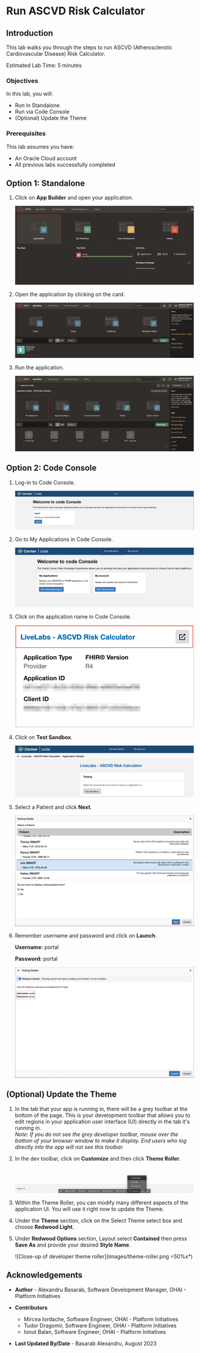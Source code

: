 # Run ASCVD Risk Calculator

## Introduction

This lab walks you through the steps to run ASCVD (Atherosclerotic Cardiovascular Disease) Risk Calculator.

Estimated Lab Time: 5 minutes

### Objectives

In this lab, you will:

* Run in Standalone
* Run via Code Console
* (Optional) Update the Theme

### Prerequisites

This lab assumes you have:

* An Oracle Cloud account
* All previous labs successfully completed

## Option 1: Standalone

1. Click on **App Builder** and open your application.

    ![Navigate to APP Builder](images/app-builder.png)

2. Open the application by clicking on the card.

    ![Open your application](images/open-app.png)

3. Run the application.

    ![Run your application](images/run-the-app.png)

## Option 2: Code Console

1. Log-in to Code Console.

    ![Run your application](images/log-in-code-console.png)

2. Go to My Applications in Code Console.

    ![Code console my applications](images/code-console-apps.png)

3. Click on the application name in Code Console.

    ![Open code console application](images/open-code-console-app.png)

4. Click on **Test Sandbox**.

    ![Test in sandbox](images/test-in-sandbox.png)

5. Select a Patient and click **Next**.

    ![Select patient and click next](images/select-patient.png)

6. Remember username and password and click on **Launch**.

    **Username:** portal

    **Password:** portal

    ![Launch the application](images/launch-app.png)

## (Optional) Update the Theme

1. In the tab that your app is running in, there will be a grey toolbar at the bottom of the page. This is your development toolbar that allows you to edit regions in your application user interface (UI) directly in the tab it's running in.  
*Note: If you do not see the grey developer toolbar, mouse over the bottom of your browser window to make it display. End users who log directly into the app will not see this toolbar.*

2. In the dev toolbar, click on **Customize** and then click **Theme Roller**.

    ![Close-up of developer toolbar in runtime application with the Customize menu open](images/dev-toolbar.png " ")

3. Within the Theme Roller, you can modify many different aspects of the application UI. You will use it right now to update the Theme.

4. Under the **Theme** section, click on the Select Theme select box and choose **Redwood Light**.

5. Under **Redwood Options** section, Layout select **Contained** then press **Save As** and provide your desired **Style Name**.

    ![Close-up of developer theme roller](images/theme-roller.png =50%x*)

## Acknowledgements

* **Author** - Alexandru Basarab, Software Development Manager, OHAI - Platform Initiatives

* **Contributors**
    * Mircea Iordache, Software Engineer, OHAI - Platform Initiatives
    * Tudor Dragomir, Software Engineer, OHAI - Platform Initiatives
    * Ionut Balan, Software Engineer, OHAI - Platform Initiatives

* **Last Updated By/Date** - Basarab Alexandru, August 2023
